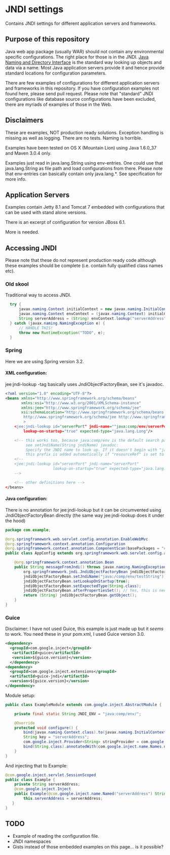 # JNDI settings

Contains JNDI settings for different application servers and frameworks.

## Purpose of this repository

Java web app package (usually WAR) should not contain any
environmental specific configurations. The right place for those is in
the JNDI. [Java Naming and Directory
Interface](http://en.wikipedia.org/wiki/Java_Naming_and_Directory_Interface)
is the standard way looking up objects and data via a name. Most Java
application servers provide it and hence provide standard locations
for configuration parameters.

There are few examples of configurations for different application
servers and frameworks in this repository. If you have configuration
examples not found here, please send pull request. Please note that
"standard" JNDI configurations like database source configurations
have been excluded, there are myriads of examples of those in the Web.

## Disclaimers

These are examples, NOT production ready solutions. Exception handling
is missing as well as logging. There are no tests. Naming is horrible.

Examples have been tested on OS X (Mountain Lion) using Java 1.6.0_37
and Maven 3.0.4 only.

Examples just read in java.lang.String using env-entries. One could
use that java.lang.String as file path and load configurations from
there. Please note that env-entries can basically contain only
java.lang.*. See specification for more info.

## Application Servers

Examples contain Jetty 8.1 and Tomcat 7 embedded with configurations
that can be used with stand alone versions.

There is an excerpt of configuration for version JBoss 6.1. 

More is needed.

## Accessing JNDI

Please note that these do not represent production ready code although
these examples should be complete (i.e. contain fully qualified class
names etc).

### Old skool

Traditional way to access JNDI. 

```java
  try {
      javax.naming.Context initialContext = new javax.naming.InitialContext();
      javax.naming.Context envContext = (javax.naming.Context) initialContext.lookup("java:comp/env");
      String serverAddress = (String) envContext.lookup("serverAddress");
  } catch (javax.naming.NamingException e) {
      // HANDLE THIS!
      throw new RuntimeException("TODO", e);
  }
```
### Spring 

Here we are using Spring version 3.2.

#### XML configuration:

jee:jndi-lookup -tag basically uses JndiObjectFactoryBean, see it's javadoc.

```xml
<?xml version="1.0" encoding="UTF-8"?>
<beans xmlns="http://www.springframework.org/schema/beans"
       xmlns:xsi="http://www.w3.org/2001/XMLSchema-instance"
       xmlns:jee="http://www.springframework.org/schema/jee"
       xsi:schemaLocation="http://www.springframework.org/schema/beans http://www.springframework.org/schema/beans/spring-beans-3.2.xsd
        http://www.springframework.org/schema/jee http://www.springframework.org/schema/jee/spring-jee-3.2.xsd
        >
    <jee:jndi-lookup id="serverPort" jndi-name=""java:comp/env/serverPort" 
        lookup-on-startup="true" expected-type="java.lang.Long"/>

    <!-- this works too, because java:comp/env is the default search path in the JndiObjectFactoryBean,
         see setJndiName(String jndiName) javadoc:
         Specify the JNDI name to look up. If it doesn't begin with "java:comp/env/"
         this prefix is added automatically if "resourceRef" is set to "true".-->
    <!--
    <jee:jndi-lookup id="serverPort" jndi-name="serverPort"
                     lookup-on-startup="true" expected-type="java.lang.Long"/>
    -->    

    <!-- other definitions here -->
</beans>
```

#### Java configuration:

There is no annotation for jee:jndi-lookup but it can be circumvented
using JndiObjectFactoryBean directly (the same way jee:jndi-lookup
does it under the hood)

```java
package com.example;

@org.springframework.web.servlet.config.annotation.EnableWebMvc
@org.springframework.context.annotation.Configuration
@org.springframework.context.annotation.ComponentScan(basePackages = "com.example")
public class AppConfig extends org.springframework.web.servlet.config.annotation.WebMvcConfigurerAdapter {

    @org.springframework.context.annotation.Bean
    public String messageFromJndi() throws javax.naming.NamingException {
        org.springframework.jndi.JndiObjectFactoryBean jndiObjectFactoryBean = new org.springframework.jndi.JndiObjectFactoryBean();
        jndiObjectFactoryBean.setJndiName("java:/comp/env/testString");
        jndiObjectFactoryBean.setLookupOnStartup(true);
        jndiObjectFactoryBean.setExpectedType(String.class);
        jndiObjectFactoryBean.afterPropertiesSet(); // Yes, this is needed.
        return (String) jndiObjectFactoryBean.getObject();
    }
}
```
### Guice

Disclaimer: I have not used Guice, this example is just made up but it
_seems_ to work. You need these in your pom.xml, I used Guice version
3.0.

```xml
<dependency>
  <groupId>com.google.inject</groupId>
   <artifactId>guice</artifactId>
   <version>${guice.version}</version>
  </dependency>
<dependency>
  <groupId>com.google.inject.extensions</groupId>
  <artifactId>guice-jndi</artifactId>
  <version>${guice.version}</version>
</dependency>
```
Module setup:
```java
public class ExampleModule extends com.google.inject.AbstractModule {

    private final static String JNDI_ENV = "java:comp/env/";

    @Override
    protected void configure() {
        bind(javax.naming.Context.class).to(javax.naming.InitialContext.class);
        String key = "serverAddress";
        com.google.inject.Provider<String> stringProvider = com.google.inject.jndi.JndiIntegration.fromJndi(String.class, JNDI_ENV + key);
        bind(String.class).annotatedWith(com.google.inject.name.Names.named(key)).toProvider(stringProvider);
    }
}
```

And injecting that to Example:

```java
@com.google.inject.servlet.SessionScoped
public class Example {
    private String serverAddress;
    @com.google.inject.Inject
    public Example(@com.google.inject.name.Named("serverAddress") String serverAddress) {
        this.serverAddress = serverAddress;
   }
}
```

## TODO 

* Example of reading the configuration file.
* JNDI namespaces
* Gists instead of those embedded examples on this page... is it possible?


